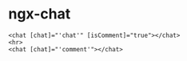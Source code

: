 # ngx-chat

```
<chat [chat]="'chat'" [isComment]="true"></chat>
<hr>
<chat [chat]="'comment'"></chat>
```
